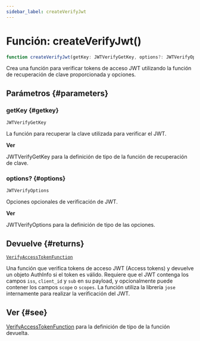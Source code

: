 ```yaml
---
sidebar_label: createVerifyJwt
---
```


# Función: createVerifyJwt()

```ts
function createVerifyJwt(getKey: JWTVerifyGetKey, options?: JWTVerifyOptions): VerifyAccessTokenFunction;
```

Crea una función para verificar tokens de acceso JWT utilizando la función de recuperación de clave proporcionada y opciones.

## Parámetros {#parameters}

### getKey {#getkey}

`JWTVerifyGetKey`

La función para recuperar la clave utilizada para verificar el JWT.

**Ver**

JWTVerifyGetKey para la definición de tipo de la función de recuperación de clave.

### options? {#options}

`JWTVerifyOptions`

Opciones opcionales de verificación de JWT.

**Ver**

JWTVerifyOptions para la definición de tipo de las opciones.

## Devuelve {#returns}

[`VerifyAccessTokenFunction`](/references/js/type-aliases/VerifyAccessTokenFunction.md)

Una función que verifica tokens de acceso JWT (Access tokens) y devuelve un objeto AuthInfo si el token es válido. Requiere que el JWT contenga los campos `iss`, `client_id` y `sub` en su payload, y opcionalmente puede contener los campos `scope` o `scopes`. La función utiliza la librería `jose` internamente para realizar la verificación del JWT.

## Ver {#see}

[VerifyAccessTokenFunction](/references/js/type-aliases/VerifyAccessTokenFunction.md) para la definición de tipo de la función devuelta.